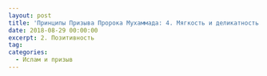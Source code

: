 ```yaml
---
layout: post
title: 'Принципы Призыва Пророка Мухаммада: 4. Мягкость и деликатность'
date: 2018-08-29 00:00:00
excerpt: 2. Позитивность
tag:
categories:
  - Ислам и призыв
---
```

